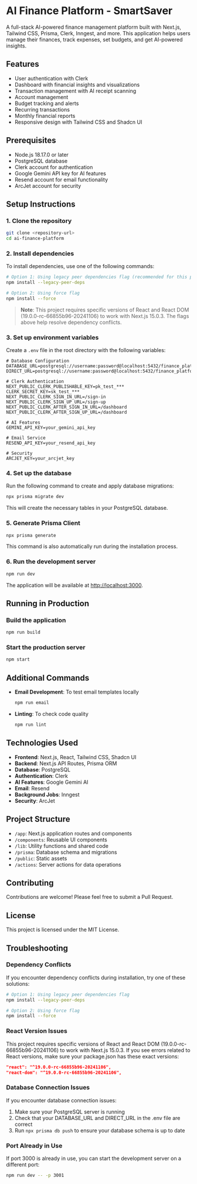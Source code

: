 # AI Finance Platform - SmartSaver

A full-stack AI-powered finance management platform built with Next.js, Tailwind CSS, Prisma, Clerk, Inngest, and more. This application helps users manage their finances, track expenses, set budgets, and get AI-powered insights.


## Features

- User authentication with Clerk
- Dashboard with financial insights and visualizations
- Transaction management with AI receipt scanning
- Account management
- Budget tracking and alerts
- Recurring transactions
- Monthly financial reports
- Responsive design with Tailwind CSS and Shadcn UI

## Prerequisites

- Node.js 18.17.0 or later
- PostgreSQL database
- Clerk account for authentication
- Google Gemini API key for AI features
- Resend account for email functionality
- ArcJet account for security

## Setup Instructions

### 1. Clone the repository

```bash
git clone <repository-url>
cd ai-finance-platform
```

### 2. Install dependencies

To install dependencies, use one of the following commands:

```bash
# Option 1: Using legacy peer dependencies flag (recommended for this project)
npm install --legacy-peer-deps

# Option 2: Using force flag
npm install --force
```

> **Note**: This project requires specific versions of React and React DOM (19.0.0-rc-66855b96-20241106) to work with Next.js 15.0.3. The flags above help resolve dependency conflicts.

### 3. Set up environment variables

Create a `.env` file in the root directory with the following variables:

```
# Database Configuration
DATABASE_URL=postgresql://username:password@localhost:5432/finance_platform
DIRECT_URL=postgresql://username:password@localhost:5432/finance_platform

# Clerk Authentication
NEXT_PUBLIC_CLERK_PUBLISHABLE_KEY=pk_test_***
CLERK_SECRET_KEY=sk_test_***
NEXT_PUBLIC_CLERK_SIGN_IN_URL=/sign-in
NEXT_PUBLIC_CLERK_SIGN_UP_URL=/sign-up
NEXT_PUBLIC_CLERK_AFTER_SIGN_IN_URL=/dashboard
NEXT_PUBLIC_CLERK_AFTER_SIGN_UP_URL=/dashboard

# AI Features
GEMINI_API_KEY=your_gemini_api_key

# Email Service
RESEND_API_KEY=your_resend_api_key

# Security
ARCJET_KEY=your_arcjet_key
```

### 4. Set up the database

Run the following command to create and apply database migrations:

```bash
npx prisma migrate dev
```

This will create the necessary tables in your PostgreSQL database.

### 5. Generate Prisma Client

```bash
npx prisma generate
```

This command is also automatically run during the installation process.

### 6. Run the development server

```bash
npm run dev
```

The application will be available at [http://localhost:3000](http://localhost:3000).

## Running in Production

### Build the application

```bash
npm run build
```

### Start the production server

```bash
npm start
```

## Additional Commands

- **Email Development**: To test email templates locally
  ```bash
  npm run email
  ```

- **Linting**: To check code quality
  ```bash
  npm run lint
  ```

## Technologies Used

- **Frontend**: Next.js, React, Tailwind CSS, Shadcn UI
- **Backend**: Next.js API Routes, Prisma ORM
- **Database**: PostgreSQL
- **Authentication**: Clerk
- **AI Features**: Google Gemini AI
- **Email**: Resend
- **Background Jobs**: Inngest
- **Security**: ArcJet

## Project Structure

- `/app`: Next.js application routes and components
- `/components`: Reusable UI components
- `/lib`: Utility functions and shared code
- `/prisma`: Database schema and migrations
- `/public`: Static assets
- `/actions`: Server actions for data operations

## Contributing

Contributions are welcome! Please feel free to submit a Pull Request.

## License

This project is licensed under the MIT License.

## Troubleshooting

### Dependency Conflicts

If you encounter dependency conflicts during installation, try one of these solutions:

```bash
# Option 1: Using legacy peer dependencies flag
npm install --legacy-peer-deps

# Option 2: Using force flag
npm install --force
```

### React Version Issues

This project requires specific versions of React and React DOM (19.0.0-rc-66855b96-20241106) to work with Next.js 15.0.3. If you see errors related to React versions, make sure your package.json has these exact versions:

```json
"react": "^19.0.0-rc-66855b96-20241106",
"react-dom": "^19.0.0-rc-66855b96-20241106",
```

### Database Connection Issues

If you encounter database connection issues:

1. Make sure your PostgreSQL server is running
2. Check that your DATABASE_URL and DIRECT_URL in the .env file are correct
3. Run `npx prisma db push` to ensure your database schema is up to date

### Port Already in Use

If port 3000 is already in use, you can start the development server on a different port:

```bash
npm run dev -- -p 3001
```
